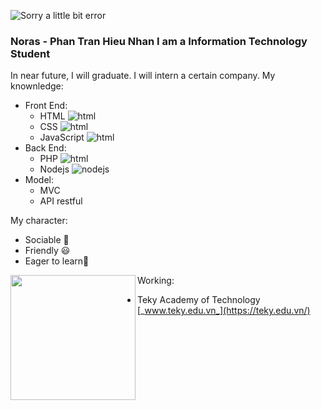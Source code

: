 ![Sorry a little bit error](https://lh3.googleusercontent.com/NVQ7xy6O553t-hFYwm6yKGCCM_vJYs7wXEfSR7aPniMfMZGm-56XaBrcIIfygd9TUVTeqmFGAevjP9gJkcH8r25QF3lAZAuEH-se_sJHLHqCWzKoDP3LDq32I0Z97Yfp7Wv_f6-fZGuB_PaOG5C5VGYv_JOJihQAUJmW-kp65zPZoYMvDerR4qVEz4zoDYW5MxG08GL7evJk9kd-7iykCU4M8aBOO3Y7q3NTZ90xh_wtg5qp5EBBrRVwp98DZlARENONPk-YmK3Irp4AZ2J1Nb4Qb3h85dEY1pa4QpMSUhQcWVDT8ztjezC1MN5woUZlUBrHXoY-nmtoMx8OXPrBb03QLX5FJ8RNJoG90Oac0TjlhQ2YMs8F8vpgBzf-RAA1SQjpXH_B5ga3bdzrBbYG2MYAPRagiltQGifVltV4G5XurY1UUcqAcA9ZE1OHSLThsBz04vIlSoAOZ0Nii4ARVEZffDdd_e1gFbFSx2N4QDHW6mT-f4149Oj9E_HOtSuYPM6sn39sQoBYUhonl8nVO9whFlkun9xd7IyII5kxY2AmKTiqMYZAOOMfq1gkTEdHgYIayQDq5uS6bK6T0oTYFxU7aS4Aw7IJrJOG1KqW9xuAX935HJ2c3kEUuRATiOWeaj3NAHoE64SMw4XR9eWEapgXGspGrkY4CJoyZygMgxDsUEX50-3eSX5qLIpdbLk=w1280-h720-no?authuser=1)
### Noras - Phan Tran Hieu Nhan I am a Information Technology Student
In near future, I will graduate. I will intern a certain company.
My knownledge:
* Front End:
  * HTML ![html](https://lh3.googleusercontent.com/cx4PXNfKLKG9OPKOlV53vJKwTEQcRm8Rt3k-dCUisYekHAmA3EAXN4xhrcoLq2UsFuB6z_E0VQMC7Um7svIl8kXXJOaV7IkBFwr_D28qOzyePBoWeuRJfXpBL9PODTu8SRUASXZ-J5LV2rTzJDTde3Qf03JsI8S8AgdI41u-AFe23frQf7ruX2VNL2WjxYoh95Iqzy0FK0uzuTtzaCsykfpjve2VraTW1PLNnJ6hrryo5own_GYUAO09bw4ZVj4Xw20mt4n5gs22-uur2WdzNGddQAmB-T3UXSuzoixcgxafqbj39K6_jyjvEu5kaBCIPb-bJRrPxmGl5_SfYZmdIBCt7yK9T3eSlBaaRMl4np8N5-dVtYr6Yz2HRwtWV4jMjxnx37ltJy5mO14pcDo3hNy12ah60BZ01IMBsRZAAZWfF3XDS2xl5kiMCSXdHLZRYRdm1LD4TGbfTD4MNFzKqyk-dyI0ia7Q3Ej0wy9ACybeY-KNxqQ9-s6gd0ro_41m8xlE4mZ5Xgf2ey4fdmqKi1wx4yL_Xypp86Zx-icPjXGf4bOqwajQggN7_EZb1Z1xPfQnlYAC5v4X6flNreEduKzv4up5l9ONve1yeS4awOKTeWtyLcMRqB1URFg56RfMVDStQOGdTowunckct88Q2zLYa15_tgJRYESI6m9jfOnCOzXMFKwTwbgygi93x8w=s16-no?authuser=1)
  * CSS ![html](https://lh3.googleusercontent.com/ly_HbrzpGiPmX3UtPU0wEeGIKklxsasxTc1SeiHeRcHkNEw_IFBTvfEIURAlvF_SUqgwor-3O4pHRnbvvh8d0ff9x9uqROM2C4lURKw4gf_6ClfHFfUThyn6i5ce0306wnyk1Hmm8HILehECpRJskUYmlFakQZAYexbvDSTJopef3bu6JRJMGDhS30RRKWdmaefcYtvkzC6wbm-q-JqrAOgCC7354a1Go59VyX2quIiyj7adxDizTC-yIRbqCowrHNEF40bfgdditp2NeI-TeK9q8XTyK9XVWI8iAf7IWgJg0B6hSOK1Bvas2AJQHcQXxbi1dkt_vDpSVN4HmT0MWkMmLkm5v2gwR4sc0GMO8-oW0sZwhkgjf1XZ7JiRn3gxXQ3uMrRPOn51tyfRrPbZgdVNyZd-uG0AhGexX02uZ3DuMbr7bYPAmO5pSp9a2DZJkv5_ksiYIvRcEwUodiVf5mc49opUcsXgl3UWwwEkrKyTWGM83jlGUTciiMVQWRc2HarswWxARr9QPlMoWlsdLzMGxpTBlvoeZ33qA5yF5QPE8iTJLgeSzqwg_oSU-mM422xL5KymDAXKxp9KrN-HmWxH4hr9AEtCXlYUHOfIUCl2TdzeRDF8_EdXJB1KCJ7xk9RDKtbDsM54KXul-LyoaR51hacSN8w-jWaVhes-gkMR0mmcBzLDny9kR4GPiSE=s24-no?authuser=1)
  * JavaScript ![html](https://lh3.googleusercontent.com/Nd-ReZ0bCnjSk0CrEhlnZ6QnNM1z_Irw1V64V8daDn3oyXFf0vj-KLrw-zWWT2FwwaP-1qbkR4L6Fm7vFj_tpQJBvm1PFwuyJgQHzymG8qZjhHBrOfyfwGokLADXTwaZrOovKce5c7PWREwt8hSBQERaxeDuDlsLcxX9GT1UX-SH6ZaPZbasyyj12faZlfVoyCrxyL7GSCe1PNP0lo42aIa26oFWZoKfbN_zE2QaJmPo4ushwM25Uzzshvc6ONCqvKhgI2XbV6VnWpfdPTL59KzYA2tIPWcZSEQxOsCAsGcg0bPazc72MHl1I1IFGOeqVLCkpXkUurp_5qXv8bzbzxuJDNtUNN0K3WCG5GHPHOyj_6rdi8yogW8o8YWsL2pWU5s3U7i0Go7Gp70Z_Xo1K2Znl3bCMgnxKQFAFgbB2QJJvqdjGCJeYboOMX0_0_bR5215-cv0u5GZT0ROcIF8KSB2EKMxrHvOfNaP-Hx7brOrcv__ikGFL3zoPj8mmgVQwJwlqo58vnvkhI6DHDM3zlxJkaBuG5zDCMQgGTwCaY9vuTYyD6tdjJDJwIc6l7owlg-XyYuRVnBtf0xgCovHBC1_as2m-tQOeZI6e0A-Ag7Innhq4x4-DwI1S1b2Bf3mW4C8DN2HLyrXrwp3m1JtNXR-f-TSWmAnP7pZ7pEsHVS-Rxo3XIYUutq0BSlBQHE=s24-no?authuser=1)
* Back End:
  * PHP ![html](https://lh3.googleusercontent.com/y9KyFmE78ogLu1BGcOzOwtY6g3_SQS6xUdrHFTA9Znt7iuTWB_hsKFuXTsM0GqIuGA78Qz1XXhs2mlljG-XCUNnBdsaCiQmU4qZ4ChDc-rnPu82ZS3MHQppRnHyC8-YM4dbbexFFVtYRc4ZjJwc3iijd3K07EfNZX64yHk8RTzfuWiCRxAgyhPKlLHstzknJbFXFc2uU7yBidfhrCOWY6FLqblgzt97-XoBLUgWhdnbY6pM7szKxIzNQ-XcQBAHhSMoPfITWc8K7AgFnKfKl_ZkT6WuaI6r-dG3xX_7viK_JPu1CyjJIC0ismONicttENMaKu3HEknRkzvZKMSLDlcjlN3B9Ys-frSldm5fAWg6764AC4O8VGa04rDNjBO_bsPFBpHutfpHXeS73B0rS9jiEnGEKz93M9hkJW-UA3O3K06rPiM8dtwh_OK4ioJSGyalegTEhKqvtKNh0Ok1ytxKx0DqLNYfzudYSzhpVq5z28nri_UnXjfZM2rUsjCeynaay7Di2F0PXYW2KXIWhRLaqh92IsBT5qAmw0uZCmtZgNSKkFHdzf4Lbrz7hVSDpebPLi0W6DrMBzD-6MPZcZikQ_MRtufdGxI_XHaZ8lZ7vXX4lUpw4tz-_rr9oi_dJ-_sh4qlfnKk_FVKa6EY62mL4nThhy28tsnQf-DzrOvltBSqCPI2_x0rdfuPPMaw=s24-no?authuser=1)
  * Nodejs ![nodejs](https://lh3.googleusercontent.com/F2Cz5G6dV39m1NO0cJpa5Idtu0mzaMVqP6KrekL7kGhTupG36CCYxwRYPohPvO6g0rCMIyMDUHtOro3-BQEprmvfZ78P_EQHuEJi4xYMVsGKxJ7f6Ct49PTEo7StEacq6AfmFF9JElaSLQWkn5tPpwon-jXs7Dr4mSwwe08aGqf4u9Nv0o1VHiI7ulaE9WDsvYH_2nzTfIvJkYNHk9cMUD8wZnPjA9GGCGybJaqkxUbO24-cui0MBvi7NPQLYioM3D7zJJbFCKb4KPG1GNmfyYrwD2fBYqWqYGyRKgfiimI2JYhUahobOMUw9YbGqe0NmxjIAiyMYrPBrueO422-qLOInn9-e2GYwchCdtNB2N4pOplAqsecazDkVkqp-dILepK8bMLlbNe6NtJ5tCeAbUY0zMn1GhYlRb7FvIL9BcDUwlf5hfqc05A33QYYfuKkExzQXAjYc1W-YqlyW5FOJrhXQ8PvEy2ShrbY2q-7_K8n53yoddVFQgUCi-TIrWqRTp-XzBeUAiWyx039zqO2iNz_5OoHbiaQ2jeI4-88XfJq4Xnl0KNjfYP8vKeHmoBbdFXqktCPTfHmFOb_7zmhnWcnSgiQr9vGXxfbhF2DgOQZUhfBTyaeqdHuEJhic5GMPzTTsGi46JiTlERghT5r6hKVZGntCx42PrF6H-ALCmgoqzSD8GmrlBsir7dU0eA=s24-no?authuser=1)
* Model: 
  * MVC
  * API restful

My character:
* Sociable 🤘
* Friendly 😃
* Eager to learn📝

<a href="https://github.com/nhandora123"><img align="left" width="auto" height="200" src="https://res.cloudinary.com/kimwy/image/upload/v1598840300/easyfrontend/programming_hgngx9.png"></a>Working: 
 * Teky Academy of Technology [_www.teky.edu.vn_](https://teky.edu.vn/)
